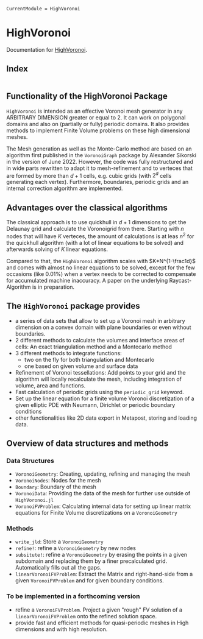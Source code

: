 ```@meta
CurrentModule = HighVoronoi
```

# HighVoronoi

Documentation for [HighVoronoi](https://github.com/martinheida/HighVoronoi.jl).

## Index
```@index
```

## Functionality of the HighVoronoi Package

`HighVoronoi` is intended as an effective Voronoi mesh generator in any ARBITRARY DIMENSION greater or equal to 2. It can work on polygonal domains and also on (partially or fully) periodic domains. It also provides methods to implement Finite Volume problems on these high dimensional meshes.

The Mesh generation as well as the Monte-Carlo method are based on an algorithm first published in the `VoronoiGraph` package by Alexander Sikorski in the version of June 2022. However, the code was fully restructured and in wide parts rewritten to adapt it to mesh-refinement and to verteces that are formed by more than $d+1$ cells, e.g. cubic grids (with $2^d$ cells generating each vertex). Furthermore, boundaries, periodic grids and an internal correction algorithm are implemented.

## Advantages over the classical algorithms

The classical approach is to use quickhull in $d+1$ dimensions to get the Delaunay grid and calculate the Voronoigrid from there. Starting with $n$ nodes that will have $K$ verteces, the amount of calculations is at leas $n^2$ for the quickhull algorithm (with a lot of linear equations to be solved) and afterwards solving of $K$ linear equations.

Compared to that, the `HighVoronoi` algorithm scales with $K*N^{1-\frac1d}$ and comes with almost no linear equations to be solved, except for the few occasions (like 0.01%) when a vertex needs to be corrected to compensate for accumulated machine inaccuracy. A paper on the underlying Raycast-Algorithm is in preparation.


## The `HighVoronoi` package provides 

- a series of data sets that allow to set up a Voronoi mesh in arbitrary dimension on a convex domain with plane boundaries or even without boundaries.
- 2 different methods to calculate the volumes and interface areas of cells: An exact triangulation method and a Montecarlo method
- 3 different methods to integrate functions:
    * two on the fly for both triangulation and Montecarlo
    * one based on given volume and surface data
- Refinement of Voronoi tessellations: Add points to your grid and the algorithm will locally recalculate the mesh, including integration of volume, area and functions.
- Fast calculation of periodic grids using the `periodic_grid` keyword.
- Set up the linear equation for a finite volume Voronoi discretization of a given elliptic PDE with Neumann, Dirichlet or periodic boundary conditions
- other functionalities like 2D data export in Metapost, storing and loading data.

## Overview of data structures and methods

### Data Structures
- `VoronoiGeometry`: Creating, updating, refining and managing the mesh
- `VoronoiNodes`: Nodes for the mesh
- `Boundary`: Boundary of the mesh
- `VoronoiData`: Providing the data of the mesh for further use outside of `HighVoronoi.jl`
- `VoronoiFVProblem`: Calculating internal data for setting up linear matrix equations for Finite Volume discretizations on a `VoronoiGeometry`
 
### Methods
- `write_jld`: Store a `VoronoiGeometry`
- `refine!`: refine a `VoronoiGeometry` by new nodes
- `subsitute!`: refine a `VoronoiGeometry` by erasing the points in a given subdomain and replacing them by a finer precalculated grid. Automatically fills out all the gaps.
- `linearVoronoiFVProblem`: Extract the Matrix and right-hand-side from a given `VoronoiFVProblem` and for given boundary conditions.

### To be implemented in a forthcoming version
- refine a `VoronoiFVProblem`. Project a given "rough" FV solution of a `linearVoronoiFVProblem` onto the refined solution space. 
- provide fast and efficient methods for quasi-periodic meshes in High dimensions and with high resolution.

